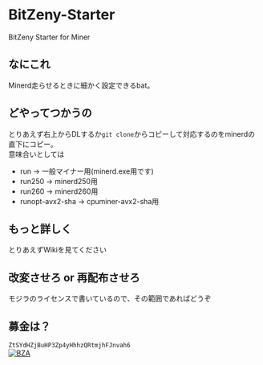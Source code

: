 # BitZeny-Starter
BitZeny Starter for Miner

## なにこれ
Minerd走らせるときに細かく設定できるbat。

## どやってつかうの
とりあえず右上からDLするか`git clone`からコピーして対応するのをminerdの直下にコピー。<br>
意味合いとしては
- run -> 一般マイナー用(minerd.exe用です)
- run250 -> minerd250用
- run260 -> minerd260用
- runopt-avx2-sha -> cpuminer-avx2-sha用

## もっと詳しく
とりあえずWikiを見てください

## 改変させろ or 再配布させろ
モジラのライセンスで書いているので、その範囲であればどうぞ

## 募金は？
`ZtSYdHZjBuHP3Zp4yHhhzQRtmjhFJnvah6`<br>
[![BZA](http://bsb.bitzeny.zinntikumugai.xyz/API.php?data=zeny/ZtSYdHZjBuHP3Zp4yHhhzQRtmjhFJnvah6/v1/blue/現在の寄付額/balance)]()
